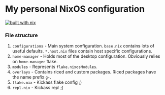 
# My personal NixOS configuration
[![built with nix](https://builtwithnix.org/badge.svg)](https://builtwithnix.org)

### File structure
1. `configurations` - Main system configuration. `base.nix` contains lots of useful defaults. `*.host.nix` files contain host specific configurations.
2. `home-manager` - Holds most of the desktop configuration. Obviously relies on `home-manager` flake.
3. `modules` - Represents `flake.nixosModules`.
4. `overlays` - Contains riced and custom packages. Riced packages have the name prefix `g-`.
5. `flake.nix` - Kickass flake config ;)
6. `repl.nix` - Kickass repl ;)
